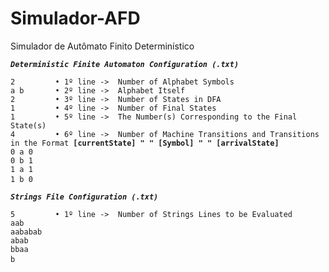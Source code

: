# Simulador-AFD
Simulador de Autômato Finito Determinístico

<pre><code><b><i>Deterministic Finite Automaton Configuration (.txt)</i></b>

2         • 1º line ->  Number of Alphabet Symbols
a b       • 2º line ->  Alphabet Itself
2         • 3º line ->  Number of States in DFA
1         • 4º line ->  Number of Final States
1         • 5º line ->  The Number(s) Corresponding to the Final State(s)
4         • 6º line ->  Number of Machine Transitions and Transitions in the Format <b>[currentState] " " [Symbol] " " [arrivalState]</b>
0 a 0     
0 b 1    
1 a 1     
1 b 0  </code> 
</pre>

<pre><code><b><i>Strings File Configuration (.txt)</i></b>

5         • 1º line ->  Number of Strings Lines to be Evaluated
aab       
aababab
abab
bbaa
b</code> 
</pre>

